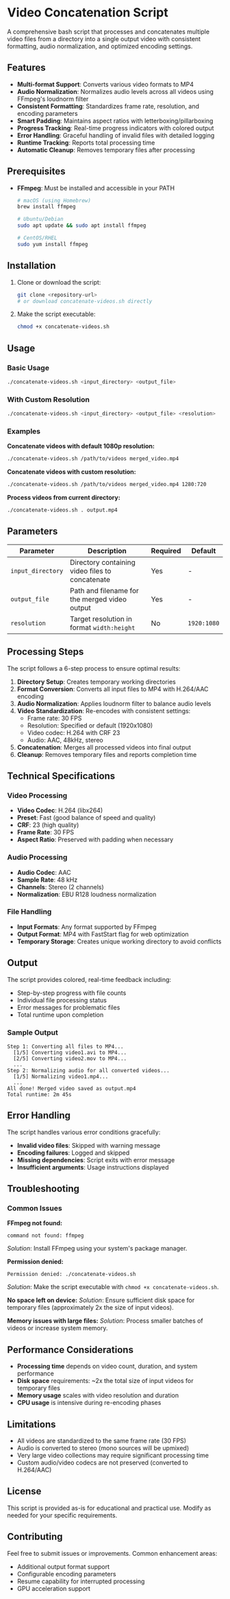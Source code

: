 # Video Concatenation Script

A comprehensive bash script that processes and concatenates multiple video files from a directory into a single output video with consistent formatting, audio normalization, and optimized encoding settings.

## Features

- **Multi-format Support**: Converts various video formats to MP4
- **Audio Normalization**: Normalizes audio levels across all videos using FFmpeg's loudnorm filter
- **Consistent Formatting**: Standardizes frame rate, resolution, and encoding parameters
- **Smart Padding**: Maintains aspect ratios with letterboxing/pillarboxing
- **Progress Tracking**: Real-time progress indicators with colored output
- **Error Handling**: Graceful handling of invalid files with detailed logging
- **Runtime Tracking**: Reports total processing time
- **Automatic Cleanup**: Removes temporary files after processing

## Prerequisites

- **FFmpeg**: Must be installed and accessible in your PATH
  ```bash
  # macOS (using Homebrew)
  brew install ffmpeg

  # Ubuntu/Debian
  sudo apt update && sudo apt install ffmpeg

  # CentOS/RHEL
  sudo yum install ffmpeg
  ```

## Installation

1. Clone or download the script:
   ```bash
   git clone <repository-url>
   # or download concatenate-videos.sh directly
   ```

2. Make the script executable:
   ```bash
   chmod +x concatenate-videos.sh
   ```

## Usage

### Basic Usage
```bash
./concatenate-videos.sh <input_directory> <output_file>
```

### With Custom Resolution
```bash
./concatenate-videos.sh <input_directory> <output_file> <resolution>
```

### Examples

**Concatenate videos with default 1080p resolution:**
```bash
./concatenate-videos.sh /path/to/videos merged_video.mp4
```

**Concatenate videos with custom resolution:**
```bash
./concatenate-videos.sh /path/to/videos merged_video.mp4 1280:720
```

**Process videos from current directory:**
```bash
./concatenate-videos.sh . output.mp4
```

## Parameters

| Parameter         | Description                                     | Required | Default     |
| ----------------- | ----------------------------------------------- | -------- | ----------- |
| `input_directory` | Directory containing video files to concatenate | Yes      | -           |
| `output_file`     | Path and filename for the merged video output   | Yes      | -           |
| `resolution`      | Target resolution in format `width:height`      | No       | `1920:1080` |

## Processing Steps

The script follows a 6-step process to ensure optimal results:

1. **Directory Setup**: Creates temporary working directories
2. **Format Conversion**: Converts all input files to MP4 with H.264/AAC encoding
3. **Audio Normalization**: Applies loudnorm filter to balance audio levels
4. **Video Standardization**: Re-encodes with consistent settings:
   - Frame rate: 30 FPS
   - Resolution: Specified or default (1920x1080)
   - Video codec: H.264 with CRF 23
   - Audio: AAC, 48kHz, stereo
5. **Concatenation**: Merges all processed videos into final output
6. **Cleanup**: Removes temporary files and reports completion time

## Technical Specifications

### Video Processing
- **Video Codec**: H.264 (libx264)
- **Preset**: Fast (good balance of speed and quality)
- **CRF**: 23 (high quality)
- **Frame Rate**: 30 FPS
- **Aspect Ratio**: Preserved with padding when necessary

### Audio Processing
- **Audio Codec**: AAC
- **Sample Rate**: 48 kHz
- **Channels**: Stereo (2 channels)
- **Normalization**: EBU R128 loudness normalization

### File Handling
- **Input Formats**: Any format supported by FFmpeg
- **Output Format**: MP4 with FastStart flag for web optimization
- **Temporary Storage**: Creates unique working directory to avoid conflicts

## Output

The script provides colored, real-time feedback including:
- Step-by-step progress with file counts
- Individual file processing status
- Error messages for problematic files
- Total runtime upon completion

### Sample Output
```
Step 1: Converting all files to MP4...
  [1/5] Converting video1.avi to MP4...
  [2/5] Converting video2.mov to MP4...
  ...
Step 2: Normalizing audio for all converted videos...
  [1/5] Normalizing video1.mp4...
  ...
All done! Merged video saved as output.mp4
Total runtime: 2m 45s
```

## Error Handling

The script handles various error conditions gracefully:
- **Invalid video files**: Skipped with warning message
- **Encoding failures**: Logged and skipped
- **Missing dependencies**: Script exits with error message
- **Insufficient arguments**: Usage instructions displayed

## Troubleshooting

### Common Issues

**FFmpeg not found:**
```
command not found: ffmpeg
```
*Solution*: Install FFmpeg using your system's package manager.

**Permission denied:**
```
Permission denied: ./concatenate-videos.sh
```
*Solution*: Make the script executable with `chmod +x concatenate-videos.sh`.

**No space left on device:**
*Solution*: Ensure sufficient disk space for temporary files (approximately 2x the size of input videos).

**Memory issues with large files:**
*Solution*: Process smaller batches of videos or increase system memory.

## Performance Considerations

- **Processing time** depends on video count, duration, and system performance
- **Disk space** requirements: ~2x the total size of input videos for temporary files
- **Memory usage** scales with video resolution and duration
- **CPU usage** is intensive during re-encoding phases

## Limitations

- All videos are standardized to the same frame rate (30 FPS)
- Audio is converted to stereo (mono sources will be upmixed)
- Very large video collections may require significant processing time
- Custom audio/video codecs are not preserved (converted to H.264/AAC)

## License

This script is provided as-is for educational and practical use. Modify as needed for your specific requirements.

## Contributing

Feel free to submit issues or improvements. Common enhancement areas:
- Additional output format support
- Configurable encoding parameters
- Resume capability for interrupted processing
- GPU acceleration support
